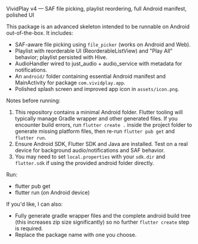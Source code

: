VividPlay v4 — SAF file picking, playlist reordering, full Android manifest, polished UI

This package is an advanced skeleton intended to be runnable on Android out-of-the-box. It includes:
- SAF-aware file picking using `file_picker` (works on Android and Web).
- Playlist with reorderable UI (ReorderableListView) and "Play All" behavior; playlist persisted with Hive.
- AudioHandler wired to just_audio + audio_service with metadata for notifications.
- An `android/` folder containing essential Android manifest and MainActivity for package `com.vividplay.app`.
- Polished splash screen and improved app icon in `assets/icon.png`.

Notes before running:
1. This repository contains a minimal Android folder. Flutter tooling will typically manage Gradle wrapper and other generated files. If you encounter build errors, run `flutter create .` inside the project folder to generate missing platform files, then re-run `flutter pub get` and `flutter run`.
2. Ensure Android SDK, Flutter SDK and Java are installed. Test on a real device for background audio/notifications and SAF behavior.
3. You may need to set `local.properties` with your `sdk.dir` and `flutter.sdk` if using the provided android folder directly.

Run:
- flutter pub get
- flutter run (on Android device)

If you'd like, I can also:
- Fully generate gradle wrapper files and the complete android build tree (this increases zip size significantly) so no further `flutter create` step is required.
- Replace the package name with one you choose.
